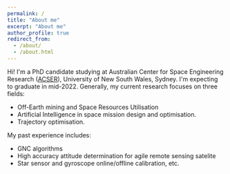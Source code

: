 ```yaml
---
permalink: /
title: "About me"
excerpt: "About me"
author_profile: true
redirect_from: 
  - /about/
  - /about.html
---
```

Hi! I'm a PhD candidate studying at Australian Center for Space Engineering Research ([ACSER](https://www.acser.unsw.edu.au/)), University of New South Wales, Sydney. I'm expecting to graduate in mid-2022. Generally, my current research focuses on three fields: 
* Off-Earth mining and Space Resources Utilisation  
* Artificial Intelligence in space mission design and optimisation. 
* Trajectory optimisation. 

My past experience includes: 
* GNC algorithms 
* High accuracy attitude determination for agile remote sensing satelite 
* Star sensor and gyroscope online/offline calibration, etc.